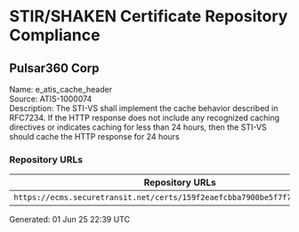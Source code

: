 # STIR/SHAKEN Certificate Repository Compliance

## Pulsar360 Corp

Name: e_atis_cache_header\
Source: ATIS-1000074\
Description: The STI-VS shall implement the cache behavior described in RFC7234. If the HTTP response does not include any recognized caching directives or indicates caching for less than 24 hours, then the STI-VS should cache the HTTP response for 24 hours
### Repository URLs

| Repository URLs | Not After |  Problems | Link |
|-----------------|-----------|-----------|------|
| `https://ecms.securetransit.net/certs/159f2eaefcbba7900be5f7f7e1cd77fa.cer` | 22&#160;Jan&#160;26&#160;17:18&#160;UTC | true | [view](../../REPOS/afb578b1459befc98144a1304539cf4add91f267/README.md) |


Generated: 01 Jun 25 22:39 UTC